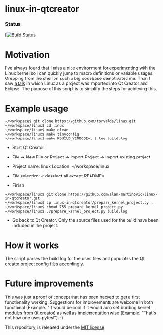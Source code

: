 # linux-in-qtcreator

### Status
[![Build Status](https://api.travis-ci.org/TheMeaningfulEngineer/linux-in-qtcreator.svg?branch=master)

# Motivation

I've always found that I miss a nice environment for experimenting with the Linux kernel so I can quickly jump 
to macro definitions or variable usages. Grepping from the shell on such a big codebase demotivated me.
Than I saw [a talk](http://google.com) in which Linux as a project was imported into Qt Creator and Eclipse.
The purpose of this script is to simplify the steps for achieving this.

# Example usage

```
~/workspace$ git clone https://github.com/torvalds/linux.git
~/workspace/linux$ cd linux
~/workspace/linux$ make clean
~/workspace/linux$ make tinyconfig
~/workspace/linux$ make KBUILD_VERBOSE=1 | tee build.log
```

* Start Qt Creator

* File -> New File or Project -> Import Project -> Import existing project

* Project name: linux  Location: ~/workspace/linux

* File selection: \< deselect all except README>

* Finish

```
~/workspace/linux$ git clone https://github.com/alan-martinovic/linux-in-qtcreator.git
~/workspace/linux$ cp linux-in-qtcreator/prepare_kernel_project.py .
~/workspace/linux$ chmod 755 prepare_kernel_project.py
~/workspace/linux$ ./prepare_kernel_project.py build.log
```

* Go back to Qt Creator. Only the source files used for the build have been included in the project.

# How it works

The script parses the build log for the used files and populates the Qt creator project config files accordingly.

# Future improvements

This was just a proof of concept that has been hacked to get a first functionality working. Suggestions for improvements are welcome in both functional (Example. "It would be cool if it would auto set building kernel modules from Qt creator) as well as implementation wise (Example. "That's not how one uses pytest"). :)


This repository, is released under the [MIT license](LICENSE.txt).
